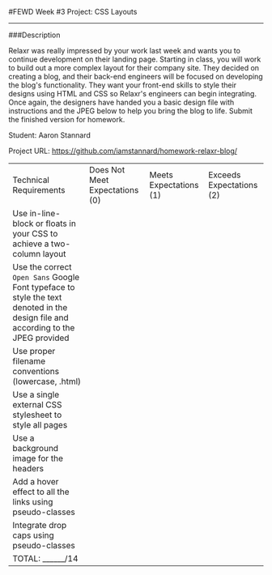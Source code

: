 #FEWD Week #3 Project: CSS Layouts

---


###Description


Relaxr was really impressed by your work last week and wants you to continue development on their landing page. Starting in class, you will work to build out a more complex layout for their company site. They decided on creating a blog, and their back-end engineers will be focused on developing the blog's functionality. They want your front-end skills to style their designs using HTML and CSS so Relaxr's engineers can begin integrating. Once again, the designers have handed you a basic design file with instructions and the JPEG below to help you bring the blog to life. Submit the finished version for homework.

Student: Aaron Stannard

Project URL: https://github.com/iamstannard/homework-relaxr-blog/


|                                                                                                                                      |                                |                        |                          |
|--------------------------------------------------------------------------------------------------------------------------------------|--------------------------------|------------------------|--------------------------|
| Technical Requirements                                                                                                               | Does Not Meet Expectations (0) | Meets Expectations (1) | Exceeds Expectations (2) |
| Use in-line-block or floats in your CSS to achieve a two-column layout                                                               |                                |                        |                          |
| Use the correct ```Open Sans``` Google Font typeface to style the text denoted in the design file and according to the JPEG provided |                                |                        |                          |
| Use proper filename conventions (lowercase, .html)                                                                                   |                                |                        |                          |
| Use a single external CSS stylesheet to style all pages                                                                              |                                |                        |                          |
| Use a background image for the headers                                                                                               |                                |                        |                          |
| Add a hover effect to all the links using pseudo-classes                                                                             |                                |                        |                          |
| Integrate drop caps using pseudo-classes                                                                                             |                                |                        |                          |
| TOTAL: ______/14                                                                                                                     |                                |                        |                          |
